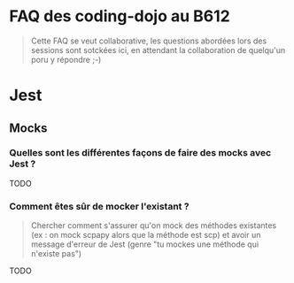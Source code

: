 # FAQ des coding-dojo au B612

> Cette FAQ se veut collaborative, les questions abordées lors des sessions
sont sotckées ici, en attendant la collaboration de quelqu'un poru y répondre ;-)

# Jest

## Mocks

### Quelles sont les différentes façons de faire des mocks avec Jest ?

TODO

### Comment êtes sûr de mocker l'existant ?

> Chercher comment s'assurer qu'on mock des méthodes existantes (ex : on mock scpapy alors que la méthode est scp) et avoir un message d'erreur de Jest (genre "tu mockes une méthode qui n'existe pas")

TODO
